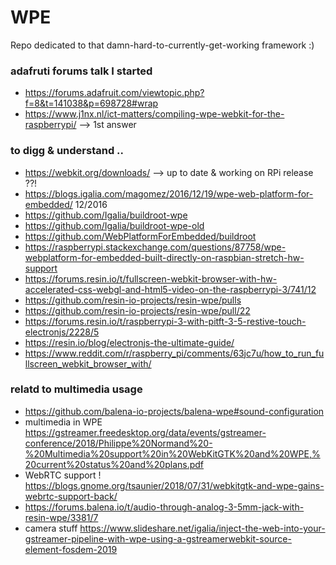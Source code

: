 # WPE
Repo dedicated to that damn-hard-to-currently-get-working framework :)

### adafruti forums talk I started
- https://forums.adafruit.com/viewtopic.php?f=8&t=141038&p=698728#wrap
- https://www.j1nx.nl/ict-matters/compiling-wpe-webkit-for-the-raspberrypi/ --> 1st answer

### to digg & understand ..
- https://webkit.org/downloads/ --> up to date & working on RPi release ??!
- https://blogs.igalia.com/magomez/2016/12/19/wpe-web-platform-for-embedded/ 12/2016
- https://github.com/Igalia/buildroot-wpe
- https://github.com/Igalia/buildroot-wpe-old
- https://github.com/WebPlatformForEmbedded/buildroot
- https://raspberrypi.stackexchange.com/questions/87758/wpe-webplatform-for-embedded-built-directly-on-raspbian-stretch-hw-support
- https://forums.resin.io/t/fullscreen-webkit-browser-with-hw-accelerated-css-webgl-and-html5-video-on-the-raspberrypi-3/741/12
- https://github.com/resin-io-projects/resin-wpe/pulls
- https://github.com/resin-io-projects/resin-wpe/pull/22
- https://forums.resin.io/t/raspberrypi-3-with-pitft-3-5-restive-touch-electronjs/2228/5
- https://resin.io/blog/electronjs-the-ultimate-guide/
- https://www.reddit.com/r/raspberry_pi/comments/63jc7u/how_to_run_fullscreen_webkit_browser_with/

### relatd to multimedia usage
- https://github.com/balena-io-projects/balena-wpe#sound-configuration
- multimedia in WPE https://gstreamer.freedesktop.org/data/events/gstreamer-conference/2018/Philippe%20Normand%20-%20Multimedia%20support%20in%20WebKitGTK%20and%20WPE,%20current%20status%20and%20plans.pdf
- WebRTC support ! https://blogs.gnome.org/tsaunier/2018/07/31/webkitgtk-and-wpe-gains-webrtc-support-back/
- https://forums.balena.io/t/audio-through-analog-3-5mm-jack-with-resin-wpe/3381/7
- camera stuff https://www.slideshare.net/igalia/inject-the-web-into-your-gstreamer-pipeline-with-wpe-using-a-gstreamerwebkit-source-element-fosdem-2019
